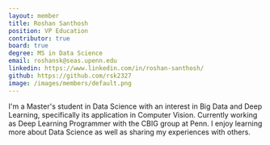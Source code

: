 ```yaml
---
layout: member
title: Roshan Santhosh
position: VP Education
contributor: true
board: true
degree: MS in Data Science
email: roshansk@seas.upenn.edu
linkedin: https://www.linkedin.com/in/roshan-santhosh/
github: https://github.com/rsk2327
image: /images/members/default.png
---
```

I'm a Master's student in Data Science with an interest in Big Data and Deep Learning, specifically its application in Computer Vision.  Currently working as Deep Learning Programmer with the CBIG group at Penn. I enjoy learning more about Data Science as well as sharing my experiences with others. 
